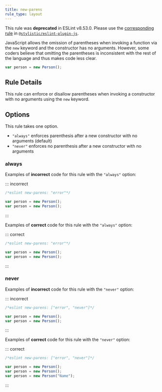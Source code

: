 ```yaml
---
title: new-parens
rule_type: layout
---
```


This rule was **deprecated** in ESLint v8.53.0. Please use the [corresponding rule](https://eslint.style/rules/js/new-parens) in [`@stylistic/eslint-plugin-js`](https://eslint.style/packages/js).

JavaScript allows the omission of parentheses when invoking a function via the `new` keyword and the constructor has no arguments. However, some coders believe that omitting the parentheses is inconsistent with the rest of the language and thus makes code less clear.

```js
var person = new Person();
```

## Rule Details

This rule can enforce or disallow parentheses when invoking a constructor with no arguments using the `new` keyword.

## Options

This rule takes one option.

- `"always"` enforces parenthesis after a new constructor with no arguments (default)
- `"never"` enforces no parenthesis after a new constructor with no arguments

### always

Examples of **incorrect** code for this rule with the `"always"` option:

::: incorrect

```js
/*eslint new-parens: "error"*/

var person = new Person();
var person = new Person();
```

:::

Examples of **correct** code for this rule with the `"always"` option:

::: correct

```js
/*eslint new-parens: "error"*/

var person = new Person();
var person = new Person();
```

:::

### never

Examples of **incorrect** code for this rule with the `"never"` option:

::: incorrect

```js
/*eslint new-parens: ["error", "never"]*/

var person = new Person();
var person = new Person();
```

:::

Examples of **correct** code for this rule with the `"never"` option:

::: correct

```js
/*eslint new-parens: ["error", "never"]*/

var person = new Person();
var person = new Person();
var person = new Person("Name");
```

:::
